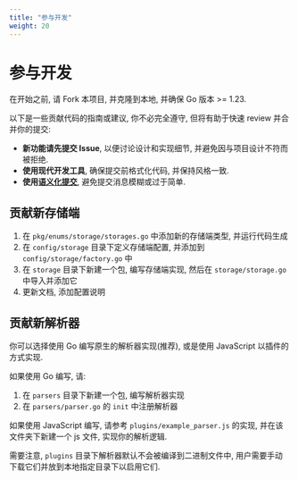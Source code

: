 ```yaml
---
title: "参与开发"
weight: 20
---
```


# 参与开发

在开始之前, 请 Fork 本项目, 并克隆到本地, 并确保 Go 版本 >= 1.23. 

以下是一些贡献代码的指南或建议, 你不必完全遵守, 但将有助于快速 review 并合并你的提交:

- **新功能请先提交 Issue**, 以便讨论设计和实现细节, 并避免因与项目设计不符而被拒绝.
- **使用现代开发工具**, 确保提交前格式化代码, 并保持风格一致.
- **使用[语义化提交](https://www.conventionalcommits.org/zh-hans/v1.0.0/)**, 避免提交消息模糊或过于简单.

## 贡献新存储端

1. 在 `pkg/enums/storage/storages.go` 中添加新的存储端类型, 并运行代码生成
2. 在 `config/storage` 目录下定义存储端配置, 并添加到 `config/storage/factory.go` 中
3. 在 `storage` 目录下新建一个包, 编写存储端实现, 然后在 `storage/storage.go` 中导入并添加它
4. 更新文档, 添加配置说明

## 贡献新解析器

你可以选择使用 Go 编写原生的解析器实现(推荐), 或是使用 JavaScript 以插件的方式实现.

如果使用 Go 编写, 请:

1. 在 `parsers` 目录下新建一个包, 编写解析器实现
2. 在 `parsers/parser.go` 的 `init` 中注册解析器

如果使用 JavaScript 编写, 请参考 `plugins/example_parser.js` 的实现, 并在该文件夹下新建一个 js 文件, 实现你的解析逻辑.

需要注意, `plugins` 目录下解析器默认不会被编译到二进制文件中, 用户需要手动下载它们并放到本地指定目录下以启用它们.